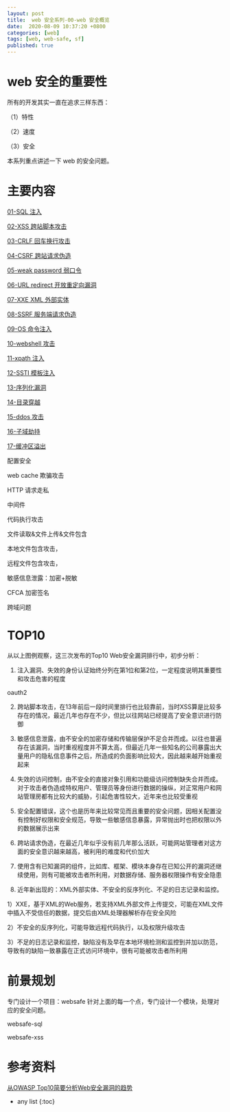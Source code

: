 ```yaml
---
layout: post
title:  web 安全系列-00-web 安全概览
date:  2020-08-09 10:37:20 +0800
categories: [web]
tags: [web, web-safe, sf]
published: true
---
```


#  web 安全的重要性

所有的开发其实一直在追求三样东西：

（1）特性

（2）速度

（3）安全

本系列重点讲述一下 web 的安全问题。

# 主要内容

[01-SQL 注入](https://houbb.github.io/2020/08/09/web-safe-01-sql-injection)

[02-XSS 跨站脚本攻击](https://houbb.github.io/2020/08/09/web-safe-02-xss)

[03-CRLF 回车换行攻击](https://houbb.github.io/2020/08/09/web-safe-03-crlf)

[04-CSRF 跨站请求伪造](https://houbb.github.io/2020/08/09/web-safe-04-csrf)

[05-weak password 弱口令](https://houbb.github.io/2020/08/09/web-safe-05-weak-password)

[06-URL redirect 开放重定向漏洞](https://houbb.github.io/2020/08/09/web-safe-06-redirect)

[07-XXE XML 外部实体](https://houbb.github.io/2020/08/09/web-safe-07-xxe)

[08-SSRF 服务端请求伪造](https://houbb.github.io/2020/08/09/web-safe-08-ssrf)

[09-OS 命令注入](https://houbb.github.io/2020/08/09/web-safe-09-command)

[10-webshell 攻击](https://houbb.github.io/2020/08/09/web-safe-10-webshell)

[11-xpath 注入](https://houbb.github.io/2020/08/09/web-safe-11-xpath)

[12-SSTI 模板注入](https://houbb.github.io/2020/08/09/web-safe-12-ssti)

[13-序列化漏洞](https://houbb.github.io/2020/08/09/web-safe-13-serial)

[14-目录穿越](https://houbb.github.io/2020/08/09/web-safe-14-path-travel)

[15-ddos 攻击](https://houbb.github.io/2020/07/19/acp-learn-08-DDos)

[16-子域劫持](https://houbb.github.io/2020/08/09/web-safe-15-subdomain-takeover)

[17-缓冲区溢出](https://houbb.github.io/2020/08/09/web-safe-16-buffer-overflow)

配置安全

web cache 欺骗攻击

HTTP 请求走私

中间件

代码执行攻击

文件读取&文件上传&文件包含

本地文件包含攻击，

远程文件包含攻击，

敏感信息泄露：加密+脱敏

CFCA 加密签名

跨域问题

# TOP10

从以上图例观察，这三次发布的Top10 Web安全漏洞排行中，初步分析：

1. 注入漏洞、失效的身份认证始终分列在第1位和第2位，一定程度说明其重要性和攻击危害的程度

oauth2

2. 跨站脚本攻击，在13年前后一段时间里排行也比较靠前，当时XSS算是比较多存在的情况，最近几年也存在不少，但比以往网站已经提高了安全意识进行防御

3. 敏感信息泄露，由不安全的加密存储和传输层保护不足合并而成。以往也普遍存在该漏洞，当时重视程度并不算太高，但最近几年一些知名的公司暴露出大量用户的隐私信息事件之后，所造成的负面影响比较大，因此越来越开始重视起来

4. 失效的访问控制，由不安全的直接对象引用和功能级访问控制缺失合并而成。对于攻击者伪造成特权用户、管理员等身份进行数据的操纵，对正常用户和网站管理房都有比较大的威胁，引起危害性较大，近年来也比较受重视

5. 安全配置错误，这个也是历年来比较常见而且重要的安全问题，因相关配置没有控制好权限和安全规范，导致一些敏感信息暴露，异常抛出时也把权限以外的数据展示出来

6. 跨站请求伪造，在最近几年似乎没有前几年那么活跃，可能网站管理者对这方面的安全意识越来越高，被利用的难度和代价加大

7. 使用含有已知漏洞的组件，比如库、框架、模块本身存在已知公开的漏洞还继续使用，则有可能被攻击者所利用，对数据存储、服务器权限操作有安全隐患

8. 近年新出现的：XML外部实体、不安全的反序列化、不足的日志记录和监控。
 
1）XXE，基于XML的Web服务，若支持XML外部文件上传提交，可能在XML文件中插入不受信任的数据，提交后由XML处理器解析存在安全风险

2）不安全的反序列化，可能导致远程代码执行，以及权限升级攻击

3）不足的日志记录和监控，缺陷没有及早在本地环境检测和监控到并加以防范，导致有的缺陷一致暴露在正式访问环境中，很有可能被攻击者所利用

# 前景规划

专门设计一个项目：websafe  针对上面的每一个点，专门设计一个模块，处理对应的安全问题。

websafe-sql

websafe-xss

# 参考资料

[从OWASP Top10简要分析Web安全漏洞的趋势](https://www.jianshu.com/p/a88e0f8ff89a)

* any list
{:toc}
